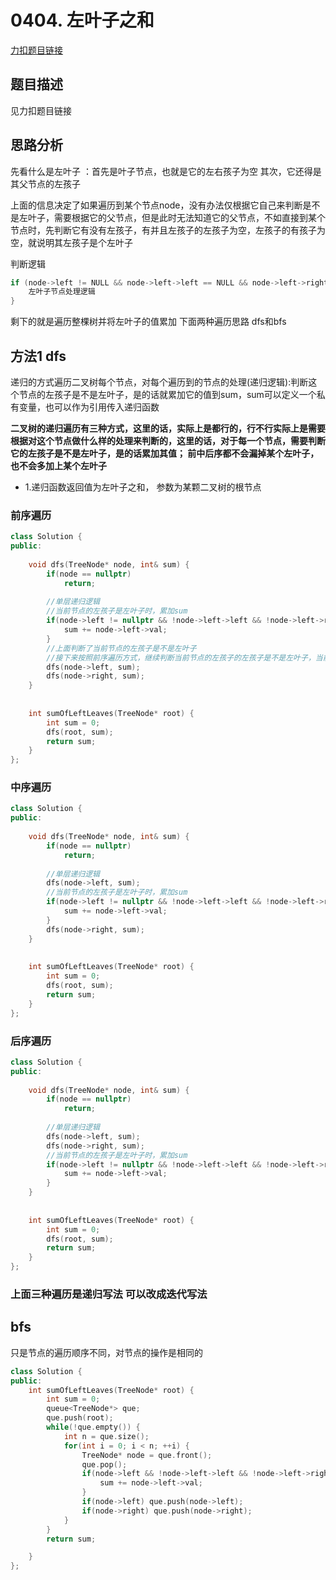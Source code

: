# 0404. 左叶子之和  

[力扣题目链接](https://leetcode-cn.com/problems/sum-of-left-leaves/)  


## 题目描述  


见力扣题目链接  


## 思路分析  

先看什么是左叶子 ：首先是叶子节点，也就是它的左右孩子为空  其次，它还得是其父节点的左孩子  

上面的信息决定了如果遍历到某个节点node，没有办法仅根据它自己来判断是不是左叶子，需要根据它的父节点，但是此时无法知道它的父节点，不如直接到某个节点时，先判断它有没有左孩子，有并且左孩子的左孩子为空，左孩子的有孩子为空，就说明其左孩子是个左叶子  

判断逻辑
```cpp
if (node->left != NULL && node->left->left == NULL && node->left->right == NULL) {
    左叶子节点处理逻辑
}
```  

剩下的就是遍历整棵树并将左叶子的值累加  下面两种遍历思路 dfs和bfs  


## 方法1  dfs  

递归的方式遍历二叉树每个节点，对每个遍历到的节点的处理(递归逻辑):判断这个节点的左孩子是不是左叶子，是的话就累加它的值到sum，sum可以定义一个私有变量，也可以作为引用传入递归函数  

**二叉树的递归遍历有三种方式，这里的话，实际上是都行的，行不行实际上是需要根据对这个节点做什么样的处理来判断的，这里的话，对于每一个节点，需要判断它的左孩子是不是左叶子，是的话累加其值； 前中后序都不会漏掉某个左叶子，也不会多加上某个左叶子** 

* 1.递归函数返回值为左叶子之和， 参数为某颗二叉树的根节点  



### 前序遍历  

```cpp
class Solution {
public:
    
    void dfs(TreeNode* node, int& sum) {
        if(node == nullptr) 
            return;
        
        //单层递归逻辑  
        //当前节点的左孩子是左叶子时，累加sum
        if(node->left != nullptr && !node->left->left && !node->left->right) {
            sum += node->left->val;
        }
        //上面判断了当前节点的左孩子是不是左叶子  
        //接下来按照前序遍历方式，继续判断当前节点的左孩子的左孩子是不是左叶子，当前节点的右孩子的左孩子是不是左叶子
        dfs(node->left, sum);
        dfs(node->right, sum);
    }
    
    
    int sumOfLeftLeaves(TreeNode* root) {
        int sum = 0;
        dfs(root, sum);
        return sum;
    }
};
```

### 中序遍历  

```cpp
class Solution {
public:
    
    void dfs(TreeNode* node, int& sum) {
        if(node == nullptr) 
            return;
        
        //单层递归逻辑 
        dfs(node->left, sum); 
        //当前节点的左孩子是左叶子时，累加sum
        if(node->left != nullptr && !node->left->left && !node->left->right) {
            sum += node->left->val;
        }
        dfs(node->right, sum);
    }
    
    
    int sumOfLeftLeaves(TreeNode* root) {
        int sum = 0;
        dfs(root, sum);
        return sum;
    }
};
```


### 后序遍历  

```cpp
class Solution {
public:
    
    void dfs(TreeNode* node, int& sum) {
        if(node == nullptr) 
            return;
        
        //单层递归逻辑 
        dfs(node->left, sum); 
        dfs(node->right, sum);
        //当前节点的左孩子是左叶子时，累加sum
        if(node->left != nullptr && !node->left->left && !node->left->right) {
            sum += node->left->val;
        }
    }
    
    
    int sumOfLeftLeaves(TreeNode* root) {
        int sum = 0;
        dfs(root, sum);
        return sum;
    }
};
```

### 上面三种遍历是递归写法  可以改成迭代写法  


## bfs  

只是节点的遍历顺序不同，对节点的操作是相同的   

```cpp
class Solution {
public:    
    int sumOfLeftLeaves(TreeNode* root) {
        int sum = 0;
        queue<TreeNode*> que;
        que.push(root);
        while(!que.empty()) {
            int n = que.size();
            for(int i = 0; i < n; ++i) {
                TreeNode* node = que.front();
                que.pop();
                if(node->left && !node->left->left && !node->left->right) {
                    sum += node->left->val;
                }
                if(node->left) que.push(node->left);
                if(node->right) que.push(node->right);
            }
        }
        return sum;

    }
};
```

